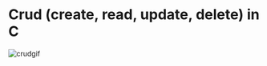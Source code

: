 # Crud (create, read, update, delete) in C

![crudgif](https://media1.tenor.com/images/cdc8ba09ac55b82bdefc04d1d75ebd5c/tenor.gif)
